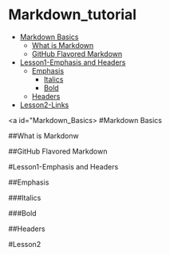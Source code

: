 # Markdown_tutorial

* [Markdown Basics](#Markdown_Basics)
    * [What is Markdown](#What_is_Markdown)
    * [GitHub Flavored Markdown](#Github_Flavored_Markdown)
* [Lesson1-Emphasis and Headers](#Lesson1)
    * [Emphasis](#Emphasis_)
        * [Italics](#Italics_)
        * [Bold](#Bold_)
    * [Headers](#Headers_)
* [Lesson2-Links](#Lesson2)

<a id="Markdown_Basics></a>
#Markdown Basics

<a id="What_is_Markdown"></a>
##What is Markdonw

<a id="Github_Flavored_Markdown"></a>
##GitHub Flavored Markdown

<a id="Lesson1"></a>
#Lesson1-Emphasis and Headers

<a id="Emphasis_"></a>
##Emphasis

<a id="Italics_"></a>
###Italics

<a id="Bold_"></a>
###Bold

<a id="Headers_"></a>
##Headers

<a id="Lesson2"></a>
#Lesson2

